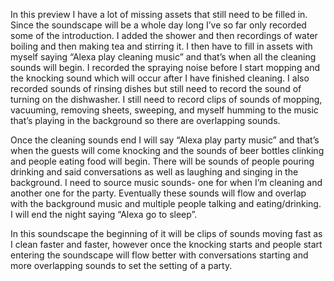In this preview I have a lot of missing assets that still need to be filled in. Since the soundscape will be a whole day long I’ve so far only recorded some of the introduction. I added the shower and then recordings of water boiling and then making tea and stirring it. I then have to fill in assets with myself saying “Alexa play cleaning music” and that’s when all the cleaning sounds will begin. I recorded the spraying noise before I start mopping and the knocking sound which will occur after I have finished cleaning. I also recorded sounds of rinsing dishes but still need to record the sound of turning on the dishwasher. I still need to record clips of sounds of mopping, vacuuming, removing sheets, sweeping, and myself humming to the music that’s playing in the background so there are overlapping sounds.

Once the cleaning sounds end I will say “Alexa play party music” and that’s when the guests will come knocking and the sounds of beer bottles clinking and people eating food will begin. There will be sounds of people pouring drinking and said conversations as well as laughing and singing in the background. I need to source music sounds- one for when I’m cleaning and another one for the party. Eventually these sounds will flow and overlap with the background music and multiple people talking and eating/drinking. I will end the night saying “Alexa go to sleep”.

In this soundscape the beginning of it will be clips of sounds moving fast as I clean faster and faster, however once the knocking starts and people start entering the soundscape will flow better with conversations starting and more overlapping sounds to set the setting of a party. 
